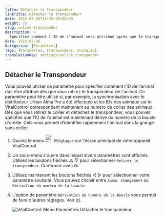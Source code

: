 ```yaml
---
title: Détacher le transpondeur
linkTitle: Détacher le transpondeur
date: 2023-07-28T13:25:28+02:00
weight: 75
slug: unlink-transponder
description: >
  Spécifiez comment l'ID de l'animal sera attribué après que le transpondeur a été détaché.
date: 2023-07-26
Kategorien: [Paramètres]
Tags: [Paramètres, Transpondeur, AnimalID]
translationKey: settings/unlink-transponder
---
```

## Détacher le Transpondeur

Vous pouvez utiliser ce paramètre pour spécifier comment l'ID de l'animal doit être attribué dès que vous retirez le transpondeur de l'animal. Ce paramètre peut être utilisé si, par exemple, la synchronisation avec le distributeur Urban Alma Pro a été effectuée et les IDs des animaux sur le VitalControl correspondent maintenant au numéro de collier des animaux. Dès que vous retirez le collier et détachez le transpondeur, vous pouvez spécifier que l'ID de l'animal est maintenant dérivé du numéro de la boucle d'oreille. Cela vous permet d'identifier rapidement l'animal dans la grange sans collier.

1. Ouvrez le menu <img src="/icons/gear.svg" width="25" align="bottom" alt="Paramètres" /> `RRéglages` sur l'écran principal de votre appareil VitalControl.

2. Un sous-menu s'ouvre dans lequel divers paramètres sont affichés. Utilisez les boutons fléchés △ ▽ pour sélectionner `Retirer le transpondeur`. Confirmez avec `OK`.

3. Utilisez maintenant les boutons fléchés ◁ ▷ pour sélectionner votre paramètre souhaité. Vous pouvez choisir entre `Aucun changement` ou `Dérivation du numéro de la boucle`.

4. L'option de paramètre `Dérivation du numéro de la boucle` vous permet de faire d'autres réglages. Voir [ici](/fr/docs/settings/animal-registration/#digit-of-the-new-id).

   ![VitalControl: Menu Paramètres Détacher le transpondeur](../images/unlink-transponder.png "Détacher le transpondeur")
